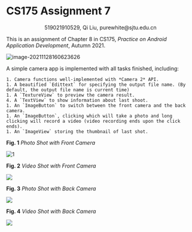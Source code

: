 # CS175 Assignment 7

<center>519021910529, Qi Liu, purewhite@sjtu.edu.cn</center>

This is an assignment of Chapter 8 in CS175, *Practice on Android Application Development*, Autumn 2021.

![image-20211128160623626](C:\Users\86191\AppData\Roaming\Typora\typora-user-images\image-20211128160623626.png)

A simple camera app is implemented with all tasks finished, including:

	1. Camera functions well-implemented with *Camera 2* API.
	1. A beautified `Edittext` for specifying the output file name. (By default, the output file name is current time)
	1. A `TextureView` to preview the camera result.
 	4. A `TextView` to show information about last shoot.
	1. An `ImageButton` to switch between the front camera and the back camera.
	1. An `ImageButton`, clicking which will take a photo and long clicking will record a video (video recording ends upon the click ends).
	1. An `ImageView` storing the thumbnail of last shot.

**Fig. 1** *Photo Shot with Front Camera*

![1](figs/1.jpg)

**Fig. 2** *Video Shot with Front Camera*

![](figs/2.jpg)

**Fig. 3** *Photo Shot with Back Camera*

![](figs/3.jpg)

**Fig. 4** *Video Shot with Back Camera*

![](figs/4.jpg)